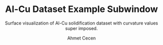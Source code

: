 ---
layout:     plysurface
title:      Al-Cu Dataset Example Subwindow
author:     Ahmet Cecen
tags: 		plysurface visualization MURI
subtitle:   Surface visualization of Al-Cu solidification dataset with curvature values super imposed.

plydata: 	/ply/ChunkColoredWeb.ply
---